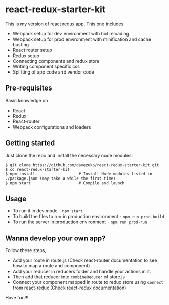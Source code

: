 # react-redux-starter-kit

This is my version of react redux app. This one includes

* Webpack setup for dev environment with hot reloading
* Webpack setup for prod environment with minification and cache busting
* React router setup
* Redux setup
* Connecting components and redux store
* Writing component specific css
* Splitting of app code and vendor code

## Pre-requisites

Basic knowledge on

* React
* Redux
* React-router
* Webpack configurations and loaders


## Getting started

Just clone the repo and install the necessary node modules:

```shell
$ git clone https://github.com/davezuko/react-redux-starter-kit.git
$ cd react-redux-starter-kit
$ npm install                   # Install Node modules listed in ./package.json (may take a while the first time)
$ npm start                     # Compile and launch
```
## Usage

* To run it in dev mode - `npm start`
* To build the files to run in production environment - `npm run prod-build`
* To run the server in production environment - `npm run prod-run`

## Wanna develop your own app?

Follow these steps,

* Add your route in route.js (Check react-router documentation to see how to map a route and component)
* Add your reducer in reducers folder and handle your actions in it.
* Then add that reducer into `combineReducer` of store.js
* Connect your component mapped in route to redux store using `connect` from react-redux (Check react-redux documentation)

Have fun!!!
